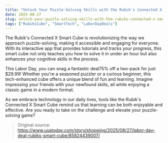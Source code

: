 ```yaml
---
title: "Unlock Your Puzzle-Solving Skills with the Rubik's Connected X Smart Cube"
date: 2025-08-27
slug: unlock-your-puzzle-solving-skills-with-the-rubiks-connected-x-smart-cube
tags: ["RubiksCube", "SmartTech", "LaborDayDeals"]
---
```

The Rubik's Connected X Smart Cube is revolutionizing the way we approach puzzle-solving, making it accessible and engaging for everyone. With its interactive app that provides tutorials and tracks your progress, this smart cube not only teaches you how to solve it in under an hour but also enhances your cognitive skills in the process. 

This Labor Day, you can snag a fantastic deal75% off a two-pack for just $29.99! Whether you're a seasoned puzzler or a curious beginner, this tech-enhanced cube offers a unique blend of fun and learning. Imagine impressing your friends with your newfound skills, all while enjoying a classic game in a modern format.

As we embrace technology in our daily lives, tools like the Rubik's Connected X Smart Cube remind us that learning can be both enjoyable and effective. Are you ready to take on the challenge and elevate your puzzle-solving game?

> Original source: https://www.usatoday.com/story/shopping/2025/08/27/labor-day-deal-rubiks-smart-cube/85824439007/